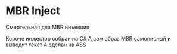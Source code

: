 # MBR Inject
Смертельная для MBR инъекция

Короче инжектор собран на C#
А сам образ MBR самописный и выводит текст
А сделан на ASS
